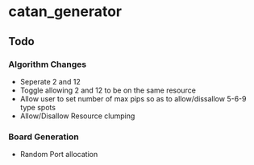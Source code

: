 # catan_generator
## Todo

### Algorithm Changes
+ Seperate 2 and 12
+ Toggle allowing 2 and 12 to be on the same resource
+ Allow user to set number of max pips so as to allow/dissallow 5-6-9 type spots
+ Allow/Disallow Resource clumping

### Board Generation
+ Random Port allocation
